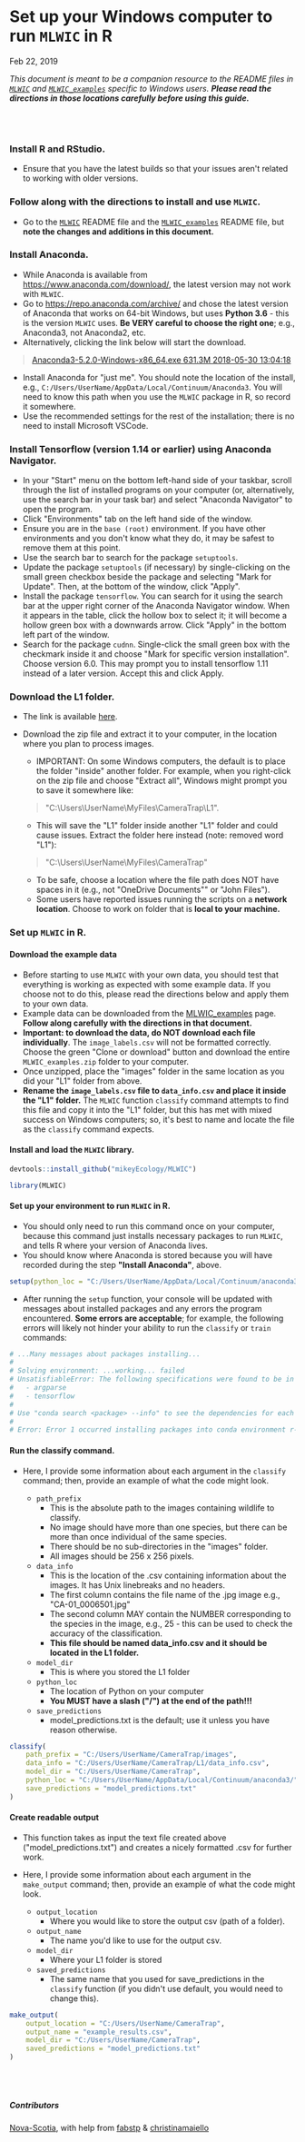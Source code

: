 Set up your Windows computer to run `MLWIC` in R
================
Feb 22, 2019

<!-- MLWIC_Windows_Set_up.md is generated from MLWIC_Windows_Set_up.Rmd. Please edit that file -->
*This document is meant to be a companion resource to the README files in [`MLWIC`](https://github.com/mikeyEcology/MLWIC) and [`MLWIC_examples`](https://github.com/mikeyEcology/MLWIC_examples) specific to Windows users.* ***Please read the directions in those locations carefully before using this guide.***

<br><br>

### Install R and RStudio.

-   Ensure that you have the latest builds so that your issues aren't related to working with older versions.

### Follow along with the directions to install and use `MLWIC`.

-   Go to the [`MLWIC`](https://github.com/mikeyEcology/MLWIC) README file and the [`MLWIC_examples`](https://github.com/mikeyEcology/MLWIC_examples) README file, but **note the changes and additions in this document.**

### Install Anaconda.

-   While Anaconda is available from <https://www.anaconda.com/download/>, the latest version may not work with `MLWIC`.
-   Go to <https://repo.anaconda.com/archive/> and chose the latest version of Anaconda that works on 64-bit Windows, but uses **Python 3.6** - this is the version `MLWIC` uses. **Be VERY careful to choose the right one**; e.g., Anaconda3, not Anaconda2, etc.
-   Alternatively, clicking the link below will start the download.

> [Anaconda3-5.2.0-Windows-x86\_64.exe 631.3M 2018-05-30 13:04:18](https://repo.anaconda.com/archive/Anaconda3-5.2.0-Windows-x86_64.exe)

-   Install Anaconda for "just me". You should note the location of the install, e.g., `C:/Users/UserName/AppData/Local/Continuum/Anaconda3`. You will need to know this path when you use the `MLWIC` package in R, so record it somewhere.
-   Use the recommended settings for the rest of the installation; there is no need to install Microsoft VSCode.

### Install Tensorflow (version 1.14 or earlier) using Anaconda Navigator.

-   In your "Start" menu on the bottom left-hand side of your taskbar, scroll through the list of installed programs on your computer (or, alternatively, use the search bar in your task bar) and select "Anaconda Navigator" to open the program.
-   Click "Environments" tab on the left hand side of the window.
-   Ensure you are in the `base (root)` environment. If you have other environments and you don't know what they do, it may be safest to remove them at this point.
-   Use the search bar to search for the package `setuptools`.
-   Update the package `setuptools` (if necessary) by single-clicking on the small green checkbox beside the package and selecting "Mark for Update". Then, at the bottom of the window, click "Apply".
-   Install the package `tensorflow`. You can search for it using the search bar at the upper right corner of the Anaconda Navigator window. When it appears in the table, click the hollow box to select it; it will become a hollow green box with a downwards arrow. Click "Apply" in the bottom left part of the window.
-   Search for the package `cudnn`. Single-click the small green box with the checkmark inside it and choose "Mark for specific version installation". Choose version 6.0. This may prompt you to install tensorflow 1.11 instead of a later version. Accept this and click Apply.

### Download the L1 folder.

-   The link is available [here](https://drive.google.com/file/d/1dY-49drRrSotFMHOOPZXrTgl5gqozGVL/view?usp=sharing).
-   Download the zip file and extract it to your computer, in the location where you plan to process images.

    -   IMPORTANT: On some Windows computers, the default is to place the folder "inside" another folder. For example, when you right-click on the zip file and choose "Extract all", Windows might prompt you to save it somewhere like:

    > "C:\\Users\\UserName\\MyFiles\\CameraTrap\\L1".

    -   This will save the "L1" folder inside another "L1" folder and could cause issues. Extract the folder here instead (note: removed word "L1"):

    > "C:\\Users\\UserName\\MyFiles\\CameraTrap"

    -   To be safe, choose a location where the file path does NOT have spaces in it (e.g., not "OneDrive Documents"" or "John Files").
    -   Some users have reported issues running the scripts on a **network location**. Choose to work on folder that is **local to your machine.**

### Set up `MLWIC` in R.

#### Download the example data

-   Before starting to use `MLWIC` with your own data, you should test that everything is working as expected with some example data. If you choose not to do this, please read the directions below and apply them to your own data.
-   Example data can be downloaded from the [MLWIC\_examples](https://github.com/mikeyEcology/MLWIC_examples/tree/master) page. **Follow along carefully with the directions in that document.**
-   **Important: to download the data, do NOT download each file individually**. The `image_labels.csv` will not be formatted correctly. Choose the green "Clone or download" button and download the entire `MLWIC_examples.zip` folder to your computer.
-   Once unzipped, place the "images" folder in the same location as you did your "L1" folder from above.
-   **Rename the `image_labels.csv` file to `data_info.csv` and place it inside the "L1" folder.** The `MLWIC` function `classify` command attempts to find this file and copy it into the "L1" folder, but this has met with mixed success on Windows computers; so, it's best to name and locate the file as the `classify` command expects.

#### Install and load the `MLWIC` library.

``` r
devtools::install_github("mikeyEcology/MLWIC")
```

``` r
library(MLWIC)
```

#### Set up your environment to run `MLWIC` in R.

-   You should only need to run this command once on your computer, because this command just installs necessary packages to run `MLWIC`, and tells R where your version of Anaconda lives.
-   You should know where Anaconda is stored because you will have recorded during the step **"Install Anaconda"**, above.

``` r
setup(python_loc = "C:/Users/UserName/AppData/Local/Continuum/anaconda3/")
```

-   After running the `setup` function, your console will be updated with messages about installed packages and any errors the program encountered. **Some errors are acceptable**; for example, the following errors will likely not hinder your ability to run the `classify` or `train` commands:

``` r
# ...Many messages about packages installing...
# 
# Solving environment: ...working... failed
# UnsatisfiableError: The following specifications were found to be in conflict:
#   - argparse
#   - tensorflow
# 
# Use "conda search <package> --info" to see the dependencies for each package.
# 
# Error: Error 1 occurred installing packages into conda environment r-reticulate
```

#### Run the classify command.

-   Here, I provide some information about each argument in the `classify` command; then, provide an example of what the code might look.

    -   `path_prefix`
        -   This is the absolute path to the images containing wildlife to classify.
        -   No image should have more than one species, but there can be more than once individual of the same species.
        -   There should be no sub-directories in the "images" folder.
        -   All images should be 256 x 256 pixels.
            <br>
    -   `data_info`
        -   This is the location of the .csv containing information about the images. It has Unix linebreaks and no headers.
        -   The first column contains the file name of the .jpg image e.g., "CA-01\_0006501.jpg"
        -   The second column MAY contain the NUMBER corresponding to the species in the image, e.g., 25 - this can be used to check the accuracy of the classification.
        -   **This file should be named data\_info.csv and it should be located in the L1 folder.**
            <br>
    -   `model_dir`
        -   This is where you stored the L1 folder
            <br>
    -   `python_loc`
        -   The location of Python on your computer
        -   **You MUST have a slash ("/") at the end of the path!!!**
            <br>
    -   `save_predictions`
        -   model\_predictions.txt is the default; use it unless you have reason otherwise.

``` r
classify(
    path_prefix = "C:/Users/UserName/CameraTrap/images",  
    data_info = "C:/Users/UserName/CameraTrap/L1/data_info.csv", 
    model_dir = "C:/Users/UserName/CameraTrap", 
    python_loc = "C:/Users/UserName/AppData/Local/Continuum/anaconda3/", # remember to include the last slash
    save_predictions = "model_predictions.txt" 
)
```

#### Create readable output

-   This function takes as input the text file created above ("model\_predictions.txt") and creates a nicely formatted .csv for further work.

-   Here, I provide some information about each argument in the `make_output` command; then, provide an example of what the code might look.

    -   `output_location`
        -   Where you would like to store the output csv (path of a folder). <br>
    -   `output_name`
        -   The name you'd like to use for the output csv. <br>
    -   `model_dir`
        -   Where your L1 folder is stored <br>
    -   `saved_predictions`
        -   The same name that you used for save\_predictions in the `classify` function (if you didn't use default, you would need to change this).

``` r
make_output(
    output_location = "C:/Users/UserName/CameraTrap", 
    output_name = "example_results.csv", 
    model_dir = "C:/Users/UserName/CameraTrap", 
    saved_predictions = "model_predictions.txt"
)
```

<br> <br>

##### Contributors

[Nova-Scotia](https://github.com/Nova-Scotia), with help from [fabstp](https://github.com/fabstp) & [christinamaiello](https://github.com/christinamaiello)
